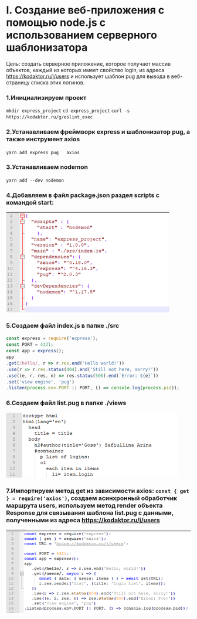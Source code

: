 # I. Создание веб-приложения с помощью node.js с использованием серверного шаблонизатора
Цель: создать серверное приложение, которое получает массив объектов, каждый из которых имеет свойство login, из адреса https://kodaktor.ru/j/users и использует шаблон pug для вывода в веб-страницу списка этих логинов.  
### 1.Инициализируем проект
`mkdir express_project`
`cd express_project`
`curl -s https://kodaktor.ru/g/eslint_exec`
### 2.Устанавливаем	фреймворк	express и	шаблонизатор	pug, а	также	инструмент	axios
`yarn add express pug	axios`
### 3.Устанавливаем nodemon
`yarn add --dev nodemon`
### 4.Добавляем в файл package.json раздел scripts с командой start:
![](https://github.com/arinasaf11/express200318/blob/master/Screenshot_1.png?raw=true)
### 5.Создаем файл index.js в папке ./src
```javascript
const express = require('express');  
const PORT = 4321; 
const app = express(); 
app 
.get(/hello/, r => r.res.end('Hello world!')) 
.use(r => r.res.status(404).end('Still not here, sorry!')) 
.use((e, r, res, n) => res.status(500).end(`Error: ${e}`)) 
.set('view engine', 'pug') 
.listen(process.env.PORT || PORT, () => console.log(process.pid));
```
### 6.Создаем файл list.pug в папке ./views
![](https://github.com/arinasaf11/express200318/blob/master/Screenshot_2.png?raw=true)
### 7.Импортируем метод get из зависимости axios: `const { get } = require('axios')`, создаем асинхронный обработчик маршрута users, используем метод render объекта Response для связывания шаблона list.pug с данными, полученными из адреса https://kodaktor.ru/j/users
![](https://github.com/arinasaf11/express200318/blob/master/Screenshot_3.png?raw=true)
